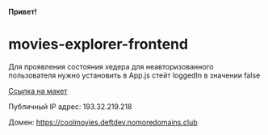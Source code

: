 **Привет!**

# movies-explorer-frontend

Для проявления состояния хедера для неавторизованного пользователя нужно установить в App.js стейт loggedIn в значении false

[Ссылка на макет](https://www.figma.com/file/6btd8i3d5v38WMB0OCrNSR/Diploma?node-id=932%3A3886)

Публичный IP адрес: 193.32.219.218

 Домен: https://coolmovies.deftdev.nomoredomains.club
